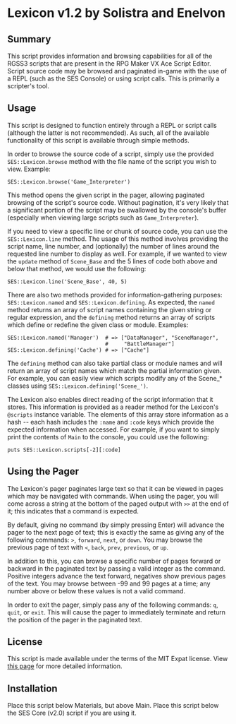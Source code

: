 
Lexicon v1.2 by Solistra and Enelvon
=============================================================================

Summary
-----------------------------------------------------------------------------
  This script provides information and browsing capabilities for all of the
RGSS3 scripts that are present in the RPG Maker VX Ace Script Editor. Script
source code may be browsed and paginated in-game with the use of a REPL (such
as the SES Console) or using script calls. This is primarily a scripter's
tool.

Usage
-----------------------------------------------------------------------------
  This script is designed to function entirely through a REPL or script
calls (although the latter is not recommended). As such, all of the available
functionality of this script is available through simple methods.

  In order to browse the source code of a script, simply use the provided
`SES::Lexicon.browse` method with the file name of the script you wish to
view. Example:

    SES::Lexicon.browse('Game_Interpreter')

  This method opens the given script in the pager, allowing paginated
browsing of the script's source code. Without pagination, it's very likely
that a significant portion of the script may be swallowed by the console's
buffer (especially when viewing large scripts such as `Game_Interpreter`).

  If you need to view a specific line or chunk of source code, you can use
the `SES::Lexicon.line` method. The usage of this method involves providing
the script name, line number, and (optionally) the number of lines around the
requested line number to display as well. For example, if we wanted to view
the `update` method of `Scene_Base` and the 5 lines of code both above and
below that method, we would use the following:

    SES::Lexicon.line('Scene_Base', 40, 5)

  There are also two methods provided for information-gathering purposes:
`SES::Lexicon.named` and `SES::Lexicon.defining`. As expected, the `named`
method returns an array of script names containing the given string or
regular expression, and the `defining` method returns an array of scripts
which define or redefine the given class or module. Examples:

    SES::Lexicon.named('Manager')  # => ["DataManager", "SceneManager",
                                   #     "BattleManager"]
    SES::Lexicon.defining('Cache') # => ["Cache"]

  The `defining` method can also take partial class or module names and will
return an array of script names which match the partial information given.
For example, you can easily view which scripts modify any of the Scene_*
classes using `SES::Lexicon.defining('Scene_')`.

  The Lexicon also enables direct reading of the script information that it
stores. This information is provided as a reader method for the Lexicon's
`@scripts` instance variable. The elements of this array store information as
a hash -- each hash includes the `:name` and `:code` keys which provide the
expected information when accessed. For example, if you want to simply print
the contents of `Main` to the console, you could use the following:

    puts SES::Lexicon.scripts[-2][:code]

Using the Pager
-----------------------------------------------------------------------------
  The Lexicon's pager paginates large text so that it can be viewed in pages
which may be navigated with commands. When using the pager, you will come
across a string at the bottom of the paged output with `>>` at the end of it;
this indicates that a command is expected.

  By default, giving no command (by simply pressing Enter) will advance the
pager to the next page of text; this is exactly the same as giving any of the
following commands: `>`, `forward`, `next`, or `down`. You may browse the
previous page of text with `<`, `back`, `prev`, `previous`, or `up`.

  In addition to this, you can browse a specific number of pages forward or
backward in the paginated text by passing a valid integer as the command.
Positive integers advance the text forward, negatives show previous pages of
the text. You may browse between -99 and 99 pages at a time; any number above
or below these values is not a valid command.

  In order to exit the pager, simply pass any of the following commands: `q`,
`quit`, or `exit`. This will cause the pager to immediately terminate and
return the position of the pager in the paginated text.

License
-----------------------------------------------------------------------------
  This script is made available under the terms of the MIT Expat license.
View [this page](http://sesvxace.wordpress.com/license/) for more detailed
information.

Installation
-----------------------------------------------------------------------------
  Place this script below Materials, but above Main. Place this script below
the SES Core (v2.0) script if you are using it.

